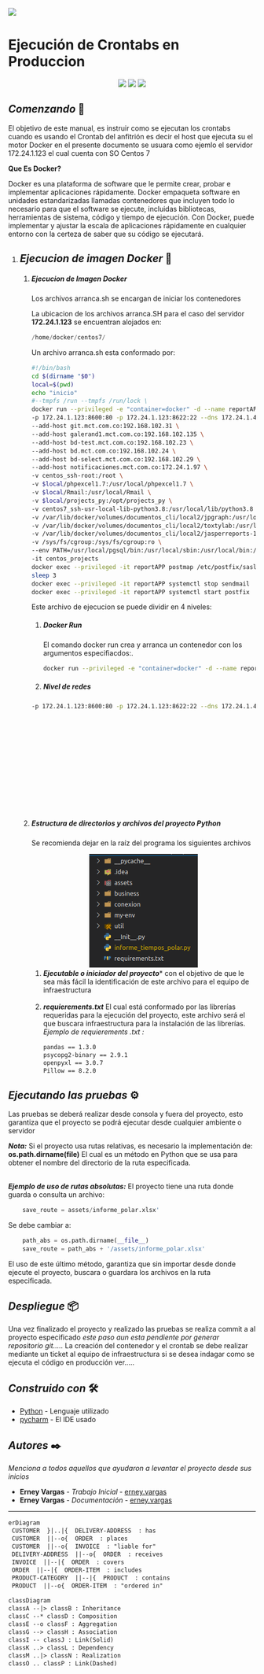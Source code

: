 ![](https://www.mct.com.co/bundles/portalpaginaweb/img/grupo_horz_fondo4.png)

# Ejecución de Crontabs en Produccion


<div align="center">
<img src="https://img.icons8.com/external-vitaliy-gorbachev-flat-vitaly-gorbachev/116/000000/external-server-internet-security-vitaliy-gorbachev-flat-vitaly-gorbachev.png"/>
<img src="https://img.icons8.com/external-others-cattaleeya-thongsriphong/128/000000/external-equipment-artificial-intelligence-blue-others-cattaleeya-thongsriphong-13.png"/>
<img src="https://img.icons8.com/dusk/128/000000/system-task.png"/>
</div>

## _Comenzando_ 🚀
El objetivo de este manual, es instruir como se ejecutan los crontabs cuando es usando el Crontab del anfitrión es decir el host que ejecuta su el motor Docker en el presente documento se usuara como ejemlo el servidor 172.24.1.123 el cual cuenta con SO Centos 7

**Que Es Docker?**

Docker es una plataforma de software que le permite crear, probar e implementar aplicaciones rápidamente. Docker empaqueta software en unidades estandarizadas llamadas contenedores que incluyen todo lo necesario para que el software se ejecute, incluidas bibliotecas, herramientas de sistema, código y tiempo de ejecución. Con Docker, puede implementar y ajustar la escala de aplicaciones rápidamente en cualquier entorno con la certeza de saber que su código se ejecutará.
1. ## _Ejecucion de imagen Docker_ :whale2:

    1. ##### Ejecucion de Imagen Docker 

        Los archivos arranca.sh se encargan de iniciar los contenedores

        La ubicacion de los archivos arranca.SH para el caso del servidor **172.24.1.123** se encuentran alojados en:
        ```python
        /home/docker/centos7/
        ```


        Un archivo arranca.sh esta conformado por:
        ```bash
       #!/bin/bash
        cd $(dirname "$0")
        local=$(pwd)
        echo "inicio"
        #--tmpfs /run --tmpfs /run/lock \
        docker run --privileged -e "container=docker" -d --name reportAPP \
        -p 172.24.1.123:8600:80 -p 172.24.1.123:8622:22 --dns 172.24.1.45 \
        --add-host git.mct.com.co:192.168.102.31 \
        --add-host galerand1.mct.com.co:192.168.102.135 \
        --add-host bd-test.mct.com.co:192.168.102.23 \
        --add-host bd.mct.com.co:192.168.102.24 \
        --add-host bd-select.mct.com.co:192.168.102.29 \
        --add-host notificaciones.mct.com.co:172.24.1.97 \
        -v centos_ssh-root:/root \
        -v $local/phpexcel1.7:/usr/local/phpexcel1.7 \
        -v $local/Rmail:/usr/local/Rmail \
        -v $local/projects_py:/opt/projects_py \
        -v centos7_ssh-usr-local-lib-python3.8:/usr/local/lib/python3.8 \
        -v /var/lib/docker/volumes/documentos_cli/local2/jpgraph:/usr/local/jpgraph \
        -v /var/lib/docker/volumes/documentos_cli/local2/toxtylab:/usr/local/toxtylab \
        -v /var/lib/docker/volumes/documentos_cli/local2/jasperreports-1.3.0:/usr/local/jasperreports-1.3.0 \
        -v /sys/fs/cgroup:/sys/fs/cgroup:ro \
        --env PATH=/usr/local/pgsql/bin:/usr/local/sbin:/usr/local/bin:/usr/sbin:/usr/bin:/sbin:/bin:/usr/local/php/bin:/usr/lib/x86_64-linux-gnu/ \
        -it centos_projects
        docker exec --privileged -it reportAPP postmap /etc/postfix/sasl_passwd
        sleep 3
        docker exec --privileged -it reportAPP systemctl stop sendmail
        docker exec --privileged -it reportAPP systemctl start postfix
        ```
        Este archivo de ejecucion se puede dividir en 4 niveles:

        1. ##### Docker Run
            El comando docker run crea y arranca un contenedor con los argumentos especifiacdos:.

            ```bash
            docker run --privileged -e "container=docker" -d --name reportAPP 
            
            ```

        2. ##### Nivel de redes
        
        ```bash
        -p 172.24.1.123:8600:80 -p 172.24.1.123:8622:22 --dns 172.24.1.45 
        
        ```













































        <br><br><br><br><br><br><br><br><br><br><br>

    2. ##### Estructura de directorios y archivos del proyecto Python
        Se recomienda dejar en la raíz del programa los siguientes archivos

        <div align="center">
        <img src="../assets/python_docker/carpetas.png"/>
        </div>

        1. ***Ejecutable o iniciador del proyecto**** con el objetivo de que le sea más fácil la identificación de este archivo para el equipo de infraestructura
        <br><br>
        1. ***requierements.txt*** El cual está conformado por las librerías requeridas para la ejecución del proyecto, este archivo será el que buscara infraestructura para la instalación de las librerías.
            _Ejemplo de requierements .txt :_
            ```
            pandas == 1.3.0
            psycopg2-binary == 2.9.1
            openpyxl == 3.0.7
            Pillow == 8.2.0
            ```

## _Ejecutando las pruebas_ ⚙️

Las pruebas se deberá realizar desde consola y fuera del proyecto, esto garantiza que el proyecto se podrá ejecutar desde cualquier ambiente o servidor

***Nota:*** Si el proyecto usa rutas relativas, es necesario la implementación de: **os.path.dirname(__file__)** El cual es un método en Python que se usa para obtener el nombre del directorio de la ruta especificada.
<br><br>

_***Ejemplo de uso de rutas absolutas:***_
    El proyecto tiene una ruta donde guarda o consulta un archivo:
```python
    save_route = assets/informe_polar.xlsx'
```
Se debe cambiar a:
```python
    path_abs = os.path.dirname(__file__)
    save_route = path_abs + '/assets/informe_polar.xlsx'
```
El uso de este último método, garantiza que sin importar desde donde ejecute el proyecto, buscara o guardara los archivos en la ruta especificada.


## _Despliegue_ 📦
Una vez finalizado el proyecto y realizado las pruebas se realiza commit a al proyecto especificado
_este paso aun esta pendiente por generar repositorio git....._
La creación del contenedor y el crontab se debe realizar mediante un ticket al equipo de infraestructura si se desea indagar como se ejecuta el código en producción ver.....



## _Construido con_ 🛠️

* [Python](https://www.python.org/) - Lenguaje utilizado
* [pycharm](http://www.dropwizard.io/1.0.2/docs/) - El IDE usado

## _Autores_ ✒️

_Menciona a todos aquellos que ayudaron a levantar el proyecto desde sus inicios_

* **Erney Vargas** - *Trabajo Inicial* - [erney.vargas](http://git.mct.com.co/erney.vargas)
* **Erney Vargas** - *Documentación* - [erney.vargas](http://git.mct.com.co/erney.vargas)


---

```mermaid
erDiagram  
 CUSTOMER  }|..|{  DELIVERY-ADDRESS  : has  
 CUSTOMER  ||--o{  ORDER  : places  
 CUSTOMER  ||--o{  INVOICE  : "liable for"  
 DELIVERY-ADDRESS  ||--o{  ORDER  : receives  
 INVOICE  ||--|{  ORDER  : covers  
 ORDER  ||--|{  ORDER-ITEM  : includes  
 PRODUCT-CATEGORY  ||--|{  PRODUCT  : contains  
 PRODUCT  ||--o{  ORDER-ITEM  : "ordered in"
```


```mermaid
classDiagram
classA --|> classB : Inheritance
classC --* classD : Composition
classE --o classF : Aggregation
classG --> classH : Association
classI -- classJ : Link(Solid)
classK ..> classL : Dependency
classM ..|> classN : Realization
classO .. classP : Link(Dashed)
```
